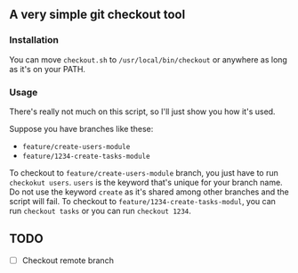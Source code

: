 ## A very simple git checkout tool

### Installation
You can move `checkout.sh` to `/usr/local/bin/checkout` or anywhere as long as it's on your PATH.

### Usage
There's really not much on this script, so I'll just show you how it's used.

Suppose you have branches like these:
- `feature/create-users-module`
- `feature/1234-create-tasks-module`

To checkout to `feature/create-users-module` branch, you just have to run `checkokut users`. `users` is the keyword that's unique for your branch name. Do not use the keyword `create` as it's shared among other branches and the script will fail.
To checkout to `feature/1234-create-tasks-modul`, you can run `checkout tasks` or you can run `checkout 1234`.

## TODO
- [ ] Checkout remote branch

